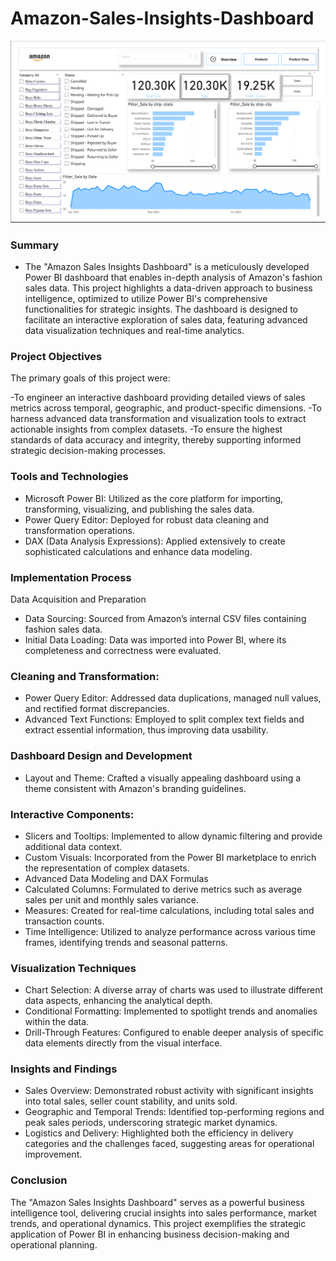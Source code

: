 # Amazon-Sales-Insights-Dashboard
![alt text](https://github.com/myselfadib/Amazon-Sales-Insights-Dashboard/blob/main/Amazon%20Dashboard.png)
### Summary
- The "Amazon Sales Insights Dashboard" is a meticulously developed Power BI dashboard that enables in-depth analysis of Amazon's fashion sales data. This project highlights a data-driven approach to business intelligence, optimized to utilize Power BI's comprehensive functionalities for strategic insights. The dashboard is designed to facilitate an interactive exploration of sales data, featuring advanced data visualization techniques and real-time analytics.

### Project Objectives
The primary goals of this project were:

-To engineer an interactive dashboard providing detailed views of sales metrics across temporal, geographic, and product-specific dimensions.
-To harness advanced data transformation and visualization tools to extract actionable insights from complex datasets.
-To ensure the highest standards of data accuracy and integrity, thereby supporting informed strategic decision-making processes.

### Tools and Technologies
- Microsoft Power BI: Utilized as the core platform for importing, transforming, visualizing, and publishing the sales data.
- Power Query Editor: Deployed for robust data cleaning and transformation operations.
- DAX (Data Analysis Expressions): Applied extensively to create sophisticated calculations and enhance data modeling.

### Implementation Process
Data Acquisition and Preparation
- Data Sourcing: Sourced from Amazon’s internal CSV files containing fashion sales data.
- Initial Data Loading: Data was imported into Power BI, where its completeness and correctness were evaluated.

### Cleaning and Transformation:
- Power Query Editor: Addressed data duplications, managed null values, and rectified format discrepancies.
- Advanced Text Functions: Employed to split complex text fields and extract essential information, thus improving data usability.
### Dashboard Design and Development
- Layout and Theme: Crafted a visually appealing dashboard using a theme consistent with Amazon's branding guidelines.
### Interactive Components:
- Slicers and Tooltips: Implemented to allow dynamic filtering and provide additional data context.
- Custom Visuals: Incorporated from the Power BI marketplace to enrich the representation of complex datasets.
- Advanced Data Modeling and DAX Formulas
- Calculated Columns: Formulated to derive metrics such as average sales per unit and monthly sales variance.
- Measures: Created for real-time calculations, including total sales and transaction counts.
- Time Intelligence: Utilized to analyze performance across various time frames, identifying trends and seasonal patterns.
### Visualization Techniques
- Chart Selection: A diverse array of charts was used to illustrate different data aspects, enhancing the analytical depth.
- Conditional Formatting: Implemented to spotlight trends and anomalies within the data.
- Drill-Through Features: Configured to enable deeper analysis of specific data elements directly from the visual interface.
### Insights and Findings
- Sales Overview: Demonstrated robust activity with significant insights into total sales, seller count stability, and units sold.
- Geographic and Temporal Trends: Identified top-performing regions and peak sales periods, underscoring strategic market dynamics.
- Logistics and Delivery: Highlighted both the efficiency in delivery categories and the challenges faced, suggesting areas for operational improvement.
### Conclusion
The "Amazon Sales Insights Dashboard" serves as a powerful business intelligence tool, delivering crucial insights into sales performance, market trends, and operational dynamics. This project exemplifies the strategic application of Power BI in enhancing business decision-making and operational planning.
